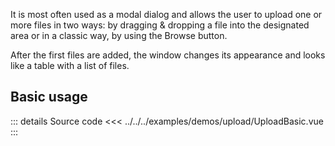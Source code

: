 It is most often used as a modal dialog and allows the user to upload one or more files in two ways:
by dragging & dropping a file into the designated area
or in a classic way, by using the Browse button.

After the first files are added, the window changes its appearance and looks like a table with a list of files.

## Basic usage

<UploadBasic />

::: details Source code
<<< ../../../examples/demos/upload/UploadBasic.vue
:::
